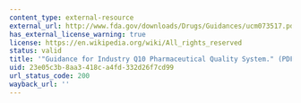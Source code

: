 ```yaml
---
content_type: external-resource
external_url: http://www.fda.gov/downloads/Drugs/Guidances/ucm073517.pdf
has_external_license_warning: true
license: https://en.wikipedia.org/wiki/All_rights_reserved
status: valid
title: '"Guidance for Industry Q10 Pharmaceutical Quality System." (PDF)'
uid: 23e05c3b-8aa3-418c-a4fd-332d26f7cd99
url_status_code: 200
wayback_url: ''
---
```

